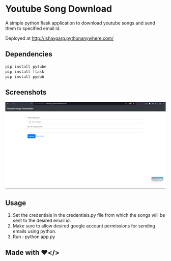 # Youtube Song Download

A simple python flask application to download youtube songs and send them to specified email id.

Deployed at http://ishavgarg.pythonanywhere.com/

## Dependencies

```
pip install pytube
pip install flask
pip install pydub
```

## Screenshots

<img src = "ss.jpg.png">

## Usage 

1. Set the credentials in the credentials.py file from which the songs will be sent to the desired email id.
2. Make sure to allow desired google account permissions for sending emails using python.
3. Run : python app.py



## Made with ❤️</>
